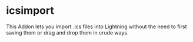 icsimport
=========

This Addon lets you import .ics files into Lightning without the need to first saving them or drag and drop them in crude ways.
